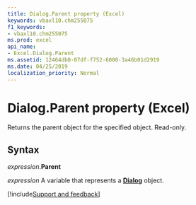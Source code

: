 ```yaml
---
title: Dialog.Parent property (Excel)
keywords: vbaxl10.chm255075
f1_keywords:
- vbaxl10.chm255075
ms.prod: excel
api_name:
- Excel.Dialog.Parent
ms.assetid: 12464db0-07df-f752-6000-3a46b01d2919
ms.date: 04/25/2019
localization_priority: Normal
---
```



# Dialog.Parent property (Excel)

Returns the parent object for the specified object. Read-only.


## Syntax

_expression_.**Parent**

_expression_ A variable that represents a **[Dialog](Excel.Dialog.md)** object.




[!include[Support and feedback](~/includes/feedback-boilerplate.md)]